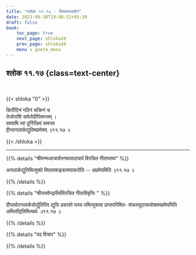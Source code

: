 ```yaml
---
title: "श्लोक ११.१६ - विश्वरूपदर्शन"
date: 2023-09-30T19:08:52+05:30
draft: false
book:
    toc_page: true
    next_page: shloka18
    prev_page: shloka16
    menu : geeta_menu
---
```




## श्लोक ११.१७ {class=text-center}

<br/>

{{< shloka  "0"  >}}

किरीटिनं गदिनं चक्रिणं च  
तेजोराशिं सर्वतोदीप्तिमन्तम् ।    
पश्यामि त्वां दुर्निरीक्ष्यं समन्ता  
द्दीप्तानलार्कद्युतिमप्रमेयम् ॥११.१७ ॥

{{< /shloka >}}

---


{{% details "श्रीमन्मध्वाचार्यभगवत्पादाचर्य विरचित  गीताभाष्य" %}}

अनलार्कद्युतिमित्युक्ते मितत्वशङ्कामपाकरोति -- 
अप्रमेयमिति ॥११.१७ ॥

{{% /details %}}



{{% details "श्रीराघवेन्द्रतीर्थविरचित गीताविवृत्तिः " %}}

दीप्तयोरनलार्कयोर्द्युतिरिव द्युतिः प्रकाशो यस्य 
तमित्युक्त्या प्राप्तपरिमित- 
शंकाव्युदासायोक्तमप्रमेयमिति 
अमितद्यितिमित्यर्थः ॥११.१७ ॥

{{% /details %}}



{{% details "पद विचार" %}}


{{% /details %}}
